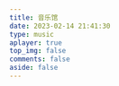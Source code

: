 ```yaml
---
title: 音乐馆
date: 2023-02-14 21:41:30
type: music
aplayer: true
top_img: false
comments: false
aside: false
---
```


<head>
  <!-- require APlayer -->
  <link rel="stylesheet" type="text/css" href="https://jsd.cdn.zzko.cn/gh/Aphcity/aphcity-assets@master/aplayer/css/APlayer.min.css">
  <link rel="stylesheet" type="text/css" href="https://jsd.cdn.zzko.cn/gh/Aphcity/aphcity-assets@master/aplayer/css/main.min.css">
</head>
<body>
<div id="music_bg"></div>
<div id="heoMusic-page">
  <meting-js id="2245723001" server="netease" type="playlist" mutex="true" preload="auto" order="random" volume="0.5"></meting-js>
</div>
<!-- require APlayer -->
<script src="https://jsd.cdn.zzko.cn/gh/Aphcity/aphcity-assets@master/aplayer/js/APlayer.min.js"></script>
<!-- require MetingJS -->
<script src="https://jsd.cdn.zzko.cn/gh/Aphcity/aphcity-assets@master/aplayer/js/Meting2.min.js"></script>
<script async data-pjax src="https://jsd.cdn.zzko.cn/gh/Aphcity/aphcity-assets@master/aplayer/js/main.min.js"></script>
</body>